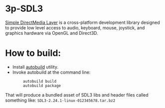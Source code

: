 # 3p-SDL3

[Simple DirectMedia Layer](SDL/docs/README.md) is a cross-platform development library designed
to provide low level access to audio, keyboard, mouse, joystick, and graphics
hardware via OpenGL and Direct3D.

# How to build:

* Install [autobuild](https://wiki.secondlife.com/wiki/Autobuild) utility.
* Invoke autobuild at the command line:

```      
        autobuild build
        autobuild package

```
That will produce a bundled asset of SDL3 libs and header files called something like: `SDL3-2.24.1-linux-012345678.tar.bz2`
